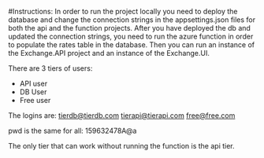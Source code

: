 #Instructions: 
In order to run the project locally you need to deploy the database and change the connection strings in the appsettings.json files for both the api and the function projects.
After you have deployed the db and updated the connection strings, you need to run the azure function in order to populate the rates table in the database. 
Then you can run an instance of the Exchange.API project and an instance of the Exchange.UI. 

There are 3 tiers of users:
* API user
* DB User
* Free user

The logins are:
tierdb@tierdb.com
tierapi@tierapi.com
free@free.com

pwd is the same for all: 159632478A@a

The only tier that can work without running the function is the api tier. 

